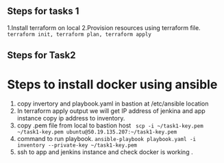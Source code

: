 ## Steps for tasks 1
1.Install terraform on local
2.Provision resources using terraform file.
`terraform init, terraform plan, terraform apply`





## Steps for Task2
# Steps to install docker using ansible

1. copy invertory and playbook.yaml in bastion at /etc/ansible location
2. In terraform apply output we will get IP address of jenkina and app instance copy ip address to inventory.
3. copy .pem file from local to bastion host
    ` scp -i ~/task1-key.pem   ~/task1-key.pem ubuntu@50.19.135.207:~/task1-key.pem`
4. command to run playbook. `ansible-playbook playbook.yaml -i inventory --private-key ~/task1-key.pem `
5. ssh to app and jenkins instance and check docker is working .